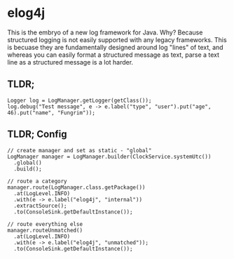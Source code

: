 # elog4j

This is the embryo of a new log framework for Java. Why? Because structured logging is not easily supported with 
any legacy frameworks. This is becuase they are fundamentally designed around log "lines" of text, and whereas you 
can easily format a structured message as text, parse a text line as a structured message is a lot harder. 

## TLDR;

```
Logger log = LogManager.getLogger(getClass());
log.debug("Test message", e -> e.label("type", "user").put("age", 46).put("name", "Fungrim"));
```

## TLDR; Config

```
// create manager and set as static - "global"
LogManager manager = LogManager.builder(ClockService.systemUtc())
  .global()
  .build();

// route a category
manager.route(LogManager.class.getPackage())
  .at(LogLevel.INFO)
  .with(e -> e.label("elog4j", "internal"))
  .extractSource();
  .to(ConsoleSink.getDefaultInstance());
  
// route everything else
manager.routeUnmatched()
  .at(LogLevel.INFO)
  .with(e -> e.label("elog4j", "unmatched"));
  .to(ConsoleSink.getDefaultInstance());
```
